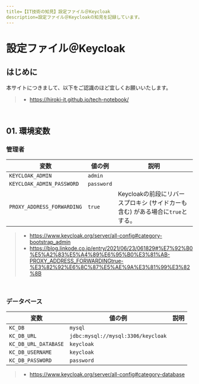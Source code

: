 ```yaml
---
title=【IT技術の知見】設定ファイル＠Keycloak
description=設定ファイル＠Keycloakの知見を記録しています。
---
```


# 設定ファイル＠Keycloak

## はじめに

本サイトにつきまして、以下をご認識のほど宜しくお願いいたします。

> - https://hiroki-it.github.io/tech-notebook/

<br>

## 01. 環境変数

### 管理者

| 変数                       | 値の例     | 説明                                                                           |
| -------------------------- | ---------- | ------------------------------------------------------------------------------ |
| `KEYCLOAK_ADMIN`           | `admin`    |                                                                                |
| `KEYCLOAK_ADMIN_PASSWORD`  | `password` |                                                                                |
| `PROXY_ADDRESS_FORWARDING` | `true`     | Keycloakの前段にリバースプロキシ (サイドカーも含む) がある場合に`true`とする。 |

> - https://www.keycloak.org/server/all-config#category-bootstrap_admin
> - https://blog.linkode.co.jp/entry/2021/06/23/061829#%E7%92%B0%E5%A2%83%E5%A4%89%E6%95%B0%E3%81%AB-PROXY_ADDRESS_FORWARDINGtrue-%E3%82%92%E6%8C%87%E5%AE%9A%E3%81%99%E3%82%8B

<br>

### データベース

| 変数                 | 値の例                             | 説明 |
| -------------------- | ---------------------------------- | ---- |
| `KC_DB`              | `mysql`                            |      |
| `KC_DB_URL`          | `jdbc:mysql://mysql:3306/keycloak` |      |
| `KC_DB_URL_DATABASE` | `keycloak`                         |      |
| `KC_DB_USERNAME`     | `keycloak`                         |      |
| `KC_DB_PASSWORD`     | `password`                         |      |

> - https://www.keycloak.org/server/all-config#category-database

<br>
